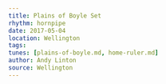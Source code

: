 ```yaml
---
title: Plains of Boyle Set
rhythm: hornpipe
date: 2017-05-04
location: Wellington
tags: 
tunes: [plains-of-boyle.md, home-ruler.md]
author: Andy Linton
source: Wellington
---
```

